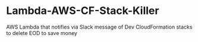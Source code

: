 # Lambda-AWS-CF-Stack-Killer
AWS Lambda that notifies via Slack message of Dev CloudFormation stacks to delete EOD to save money
